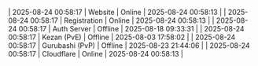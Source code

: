 | 2025-08-24 00:58:17 | Website | Online | 2025-08-24 00:58:13 |
| 2025-08-24 00:58:17 | Registration | Online | 2025-08-24 00:58:13 |
| 2025-08-24 00:58:17 | Auth Server | Offline | 2025-08-18 09:33:31 |
| 2025-08-24 00:58:17 | Kezan (PvE) | Offline | 2025-08-03 17:58:02 |
| 2025-08-24 00:58:17 | Gurubashi (PvP) | Offline | 2025-08-23 21:44:06 |
| 2025-08-24 00:58:17 | Cloudflare | Online | 2025-08-24 00:58:13 |
